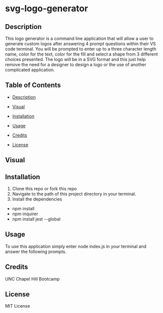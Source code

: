 # svg-logo-generator

## Description
This logo generator is a command line application that will allow a user to generate custom logos after answering 4 prompt questions within their VS code terminal. You will be prompted to enter up to a three character length name, color for the text, color for the fill and select a shape from 3 different choices presented. The logo will be in a SVG format and this just help remove the need for a designer to design a logo or the use of another complicated application.

## Table of Contents

  * [Description](#description)

  * [Visual](#visual)

  * [Installation](#installation)

  * [Usage](#usage)

  * [Credits](#credits)

  * [License](#license)

## Visual 



## Installation 
1) Clone this repo or fork this repo
2) Navigate to the path of this project directory in your terminal.
3) Install the dependencies
* npm install
* npm inquirer
* npm install jest --global

## Usage 
To use this application simply enter node index.js in your terminal and answer the following prompts. 

## Credits
  
UNC Chapel Hill Bootcamp

## License

MIT License
